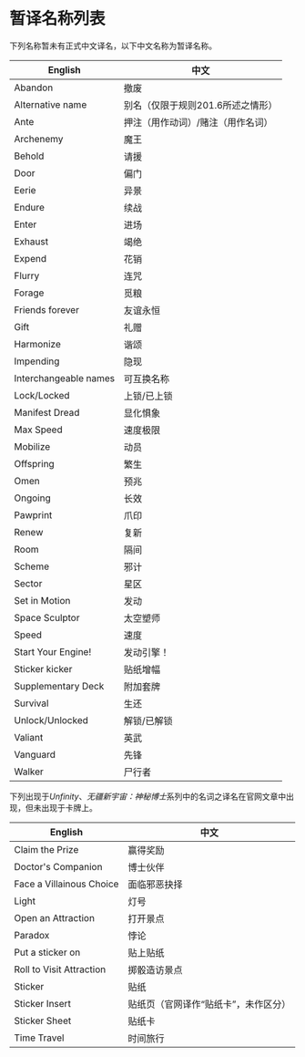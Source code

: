 # 暂译名称列表


下列名称暂未有正式中文译名，以下中文名称为暂译名称。

| English | 中文 |
| --- | --- |
| Abandon | 撤废 |
| Alternative name | 别名（仅限于规则201.6所述之情形） |
| Ante | 押注（用作动词）/赌注（用作名词） |
| Archenemy | 魔王 |
| Behold | 请援 |
| Door | 偏门 |
| Eerie | 异景 |
| Endure | 续战 |
| Enter | 进场 |
| Exhaust | 竭绝 |
| Expend | 花销 |
| Flurry | 连咒 |
| Forage | 觅粮 |
| Friends forever | 友谊永恒 |
| Gift | 礼赠 |
| Harmonize | 谐颂 |
| Impending | 隐现 |
| Interchangeable names | 可互换名称 |
| Lock/Locked | 上锁/已上锁 |
| Manifest Dread | 显化惧象 |
| Max Speed | 速度极限 |
| Mobilize | 动员 |
| Offspring | 繁生 |
| Omen | 预兆 |
| Ongoing | 长效 |
| Pawprint | 爪印 |
| Renew | 复新 |
| Room | 隔间 |
| Scheme | 邪计 |
| Sector | 星区 |
| Set in Motion | 发动 |
| Space Sculptor | 太空塑师 |
| Speed | 速度 |
| Start Your Engine! | 发动引擎！ |
| Sticker kicker | 贴纸增幅 |
| Supplementary Deck | 附加套牌 |
| Survival | 生还 |
| Unlock/Unlocked | 解锁/已解锁 |
| Valiant | 英武 |
| Vanguard | 先锋 |
| Walker | 尸行者 |

下列出现于*Unfinity*、*无疆新宇宙：神秘博士*系列中的名词之译名在官网文章中出现，但未出现于卡牌上。

| English | 中文 |
| --- | --- |
| Claim the Prize | 赢得奖励 |
| Doctor's Companion | 博士伙伴 |
| Face a Villainous Choice | 面临邪恶抉择 |
| Light | 灯号 |
| Open an Attraction | 打开景点 |
| Paradox | 悖论 |
| Put a sticker on | 贴上贴纸 |
| Roll to Visit Attraction | 掷骰造访景点 |
| Sticker | 贴纸 |
| Sticker Insert | 贴纸页（官网译作“贴纸卡”，未作区分） |
| Sticker Sheet | 贴纸卡 |
| Time Travel | 时间旅行 |